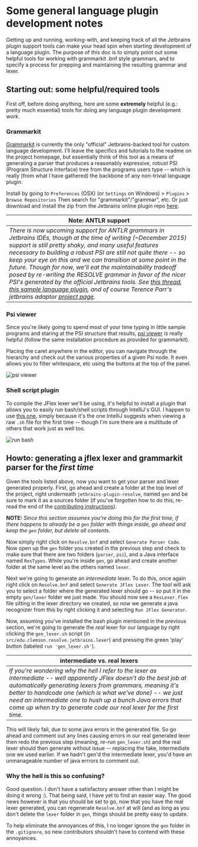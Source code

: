 # Some general language plugin development notes

Getting up and running, working-with, and keeping track of all the Jetbrains plugin support tools can make your head spin when starting development of a language plugin. The purpose of this doc is to simply point out some helpful tools for working with grammarkit .bnf style grammars, and to specify a process for prepping and maintaining the resulting grammar and lexer.

## Starting out: some helpful/required tools

First off, before doing anything, here are some **extremely** helpful (e.g.: pretty much essential) tools for doing any language plugin development work.

### Grammarkit 

[Grammarkit](https://github.com/JetBrains/Grammar-Kit) is currently the only "official" Jetbrains-backed tool for custom language development. I'll leave the specifics and tutorials to the readme on the project homepage, but essentially think of this tool as a means of generating a parser that produces a reasonably expressive, robust PSI (Program Structure Interface) tree from the programs users type -- which is really (from what I have gathered) the backbone of any non-trivial language plugin. 

Install by going to `Preferences` (OSX) (or `Settings` on Windows) > `Plugins` > `Browse Repositories` Then search for "grammarkit"/"grammar", etc. Or just download and install the zip from the Jetbrains online plugin repo [here](https://plugins.jetbrains.com/plugin/6606).

|**Note: ANTLR support**|
|-------------|
|*There is now upcoming support for ANTLR grammars in Jetbrains IDEs, though at the time of writing (~December 2015) support is still pretty shaky, and many useful features necessary to building a robust PSI are still not quite there -- so keep your eye on this and we can transition at some point in the future. Though for now, we'll eat the maintainability tradeoff posed by re-writing the RESOLVE grammar in favor of the nicer PSI's generated by the official Jetbrains tools. See  [this thread](https://devnet.jetbrains.com/thread/476061?tstart=0), [this sample language plugin](https://github.com/antlr/jetbrains-plugin-sample), and of course Terence Parr's jetbrains adaptor [project page](https://github.com/antlr/jetbrains).*|

### Psi viewer

Since you're likely going to spend most of your time typing in little sample programs and staring at the PSI structure that results, [psi viewer](https://plugins.jetbrains.com/plugin/227) is really helpful (follow the same installation procedure as provided for grammarkit).

Placing the caret anywhere in the editor, you can navigate through the hierarchy and check out the various properties of a given Psi node. It even allows you to filter whitespace, etc using the buttons at the top of the panel.

![psi viewer](https://github.com/Welchd1/jetbrains-plugin-resolve/blob/master/doc/images/psi-viewer.png)

### Shell script plugin

To compile the JFlex lexer we'll be using, it's helpful to install a plugin that allows you to easily run bash/shell scripts through IntelliJ's GUI. I happen to use [this one](https://plugins.jetbrains.com/plugin/4230?pr=idea), simply because it's the one IntelliJ suggests when viewing a raw `.sh` file for the first time -- though I'm sure there are a multitude of others that work just as well too. 

![run bash](https://github.com/Welchd1/jetbrains-plugin-resolve/blob/master/doc/images/run-bash.png)

## Howto: generating a jflex lexer and grammarkit parser for the *first time*

Given the tools listed above, now you want to get your parser and lexer generated properly. First, go ahead and create a folder at the top level of the project, right underneath `jetbrains-plugin-resolve`, named `gen` and be sure to mark it as a sources folder (if you've forgotten how to do this, re-read the end of the [contributing instructions](https://github.com/Welchd1/jetbrains-plugin-resolve/blob/master/doc/contributing-instructions.md)). 

**NOTE:** *Since this section assumes you're doing this for the first time, if there happens to already be a `gen` folder with things inside, go ahead and keep the `gen` folder, but delete all contents.*

Now simply right click on `Resolve.bnf` and select `Generate Parser Code`. Now open up the `gen` folder you created in the previous step and check to make sure that there are two folders (`parser`, `psi`), and a Java interface named `ResTypes`. While you're inside `gen`, go ahead and create another folder at the same level as the others named `lexer`.

Next we're going to generate an *intermediate* lexer. To do this, once again right click on `Resolve.bnf` and select `Generate JFlex Lexer`. The tool will ask you to select a folder where the generated lexer should go -- so put it in the empty `gen/lexer` folder we just made. You should now see a `ResLexer.flex` file sitting in the lexer directory we created, so now we generate a java recognizer from this by right clicking it and selecting `Run JFlex Generator`. 

Now, assuming you've installed the bash plugin mentioned in the previous section, we're going to generate the *real* lexer for our language by right clicking the `gen_lexer.sh` script (in `src/edu.clemson.resolve.jetbrains.lexer`) and pressing the green 'play' button (labeled `run 'gen_lexer.sh'`).

|**intermediate vs. real lexers**|
|-------------|
*If you're wondering why the hell I refer to the lexer as intermediate -- well apparently JFlex doesn't do the best job at automatically generating lexers from grammars, meaning it's better to handcode one (which is what we've done) -- we just need an intermediate one to hush up a bunch Java errors that come up when try to generate code our real lexer for the first time.*|

This will likely fail, due to some java errors in the generated file. So go ahead and comment out any lines causing errors in our real generated lexer then redo the previous step (meaning, re-run `gen_lexer.sh`) and the real lexer should then generate without issue -- replacing the fake, intermediate one we used earlier. If we hadn't gen'd the intermediate lexer, you'd have an unmanageable number of java errrors to comment out. 

### Why the hell is this so confusing?

Good question. I don't have a satisfactory answer other than I might be doing it wrong :). That being said, I have yet to find an easier way. The good news however is that you should be set to go, now that you have the real lexer generated, you can regenerate `Resolve.bnf` at will (and as long as you don't delete the `lexer` folder in `gen`, things should be pretty easy to update. 

To help eliminate the annoyances of this, I no longer ignore the `gen` folder in the `.gitignore`, so new contributors shouldn't have to contend with these annoyances. 

